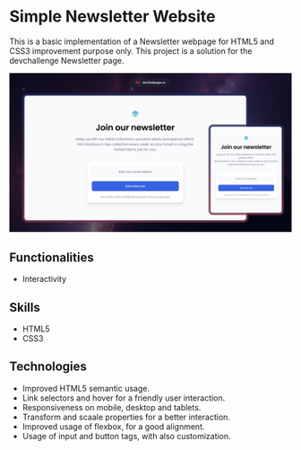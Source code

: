 # Simple Newsletter Website
This is a basic implementation of a Newsletter webpage for HTML5 and CSS3 improvement purpose only. 
This project is a solution for the devchallenge Newsletter page. 

![thumbnail.jpg](thumbnail.jpg)
## Functionalities
- Interactivity

## Skills
- HTML5
- CSS3

## Technologies
- Improved HTML5 semantic usage.
- Link selectors and hover for a friendly user interaction.
- Responsiveness on mobile, desktop and tablets.
- Transform and scaale properties for a better interaction.
- Improved usage of flexbox, for a good alignment.
- Usage of input and button tags, with also customization.
